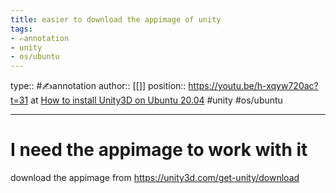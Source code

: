 ```yaml
---
title: easier to download the appimage of unity
tags:
- ✍️annotation
- unity
- os/ubuntu
---
```


type:: #✍️annotation
author:: [[]]
position:: https://youtu.be/h-xqyw720ac?t=31 at [How to install Unity3D on Ubuntu 20.04](/Bibliography/How%20to%20install%20Unity3D%20on%20Ubuntu%2020.04.md)
#unity #os/ubuntu  

---

# I need the appimage to work with it

download the appimage from https://unity3d.com/get-unity/download
